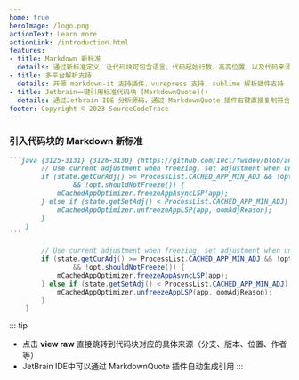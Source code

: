 ```yaml
---
home: true
heroImage: /logo.png
actionText: Learn more
actionLink: /introduction.html
features:
- title: Markdown 新标准
  details: 通过新标准定义，让代码块可包含语言、代码起始行数、高亮位置、以及代码来源地址，让您的文章更具可信度
- title: 多平台解析支持
  details: 开源 markdown-it 支持插件，vurepress 支持, sublime 解析插件支持
- title: Jetbrain一键引用标准代码块 [MarkdownQuote]()
  details: 通过Jetbrain IDE 分析源码，通过 MarkdownQuote 插件右键直接复制符合 Markdown 新标准的代码块
footer: Copyright © 2023 SourceCodeTrace
---
```


### 引入代码块的 Markdown 新标准

````markdown
```java {3125-3131} {3126-3130} (https://github.com/10cl/fwkdev/blob/android-13.0.0_r52/dev/src/frameworks/base/services/core/java/com/android/server/am/OomAdjuster.java#L3125-L3131)
        // Use current adjustment when freezing, set adjustment when unfreezing.
        if (state.getCurAdj() >= ProcessList.CACHED_APP_MIN_ADJ && !opt.isFrozen()
                && !opt.shouldNotFreeze()) {
            mCachedAppOptimizer.freezeAppAsyncLSP(app);
        } else if (state.getSetAdj() < ProcessList.CACHED_APP_MIN_ADJ) {
            mCachedAppOptimizer.unfreezeAppLSP(app, oomAdjReason);
        }
    }
```
````

```java {3125-3131} {3126-3130} (https://github.com/10cl/fwkdev/blob/android-13.0.0_r52/dev/src/frameworks/base/services/core/java/com/android/server/am/OomAdjuster.java#L3125-L3131)
        // Use current adjustment when freezing, set adjustment when unfreezing.
        if (state.getCurAdj() >= ProcessList.CACHED_APP_MIN_ADJ && !opt.isFrozen()
                && !opt.shouldNotFreeze()) {
            mCachedAppOptimizer.freezeAppAsyncLSP(app);
        } else if (state.getSetAdj() < ProcessList.CACHED_APP_MIN_ADJ) {
            mCachedAppOptimizer.unfreezeAppLSP(app, oomAdjReason);
        }
    }
```

::: tip
- 点击 **view raw** 直接跳转到代码块对应的具体来源（分支、版本、位置、作者等）  
- JetBrain IDE中可以通过 MarkdownQuote 插件自动生成引用
:::

